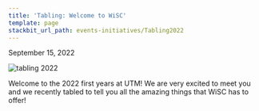 ```yaml
---
title: 'Tabling: Welcome to WiSC'
template: page
stackbit_url_path: events-initiatives/Tabling2022
---
```

September 15, 2022

![tabling 2022](//images.ctfassets.net/2582oijtbxyu/1OvIbTUnuGVl4m9ztmGngr/2d12b00cc799af3270f7ef518b970805/C890C466-F30A-4A7D-860E-745BE81EDD69_4_5005_c.jpeg)

Welcome to the 2022 first years at UTM!
We are very excited to meet you and we recently tabled to tell you all the amazing things that WiSC has to offer!
